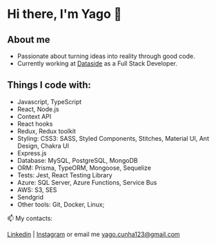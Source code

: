 # Hi there, I'm Yago 👋

## About me
- Passionate about turning ideas into reality through good code.
 - Currently working at [Dataside](https://www.dataside.com.br/data-analytics-ia?lang=en) as a Full Stack Developer.


## Things I code with:
- Javascript, TypeScript
- React, Node.js
- Context API
- React hooks
- Redux, Redux toolkit
- Styling: CSS3: SASS, Styled Components, Stitches, Material UI, Ant Design, Chakra UI
- Express.js
- Database: MySQL, PostgreSQL, MongoDB
- ORM: Prisma, TypeORM, Mongoose, Sequelize
- Tests: Jest, React Testing Library
- Azure: SQL Server, Azure Functions, Service Bus
- AWS: S3, SES
- Sendgrid
- Other tools: Git, Docker, Linux;

📫 My contacts:

[Linkedin](https://www.linkedin.com/in/yagocunha) | [Instagram](https://www.instagram.com/cp_yago/) or email me yago.cunha123@gmail.com

